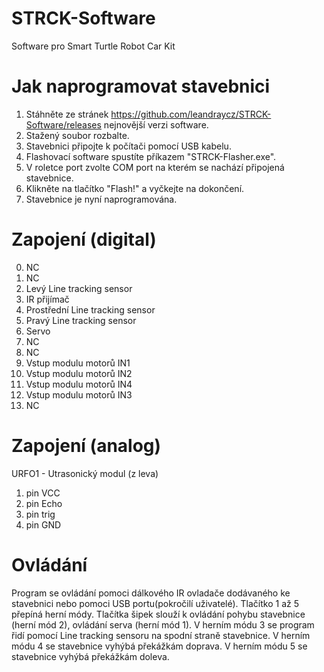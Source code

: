 # STRCK-Software
Software pro Smart Turtle Robot Car Kit

# Jak naprogramovat stavebnici
1. Stáhněte ze stránek https://github.com/leandraycz/STRCK-Software/releases nejnovější verzi software.
2. Stažený soubor rozbalte.
3. Stavebnici připojte k počítači pomocí USB kabelu.
4. Flashovací software spustíte příkazem "STRCK-Flasher.exe".
5. V roletce port zvolte COM port na kterém se nachází připojená stavebnice.
6. Klikněte na tlačítko "Flash!" a vyčkejte na dokončení.
7. Stavebnice je nyní naprogramována.

# Zapojení (digital)
0. NC
1. NC
2. Levý Line tracking sensor
3. IR přijímač
4. Prostřední Line tracking sensor
5. Pravý Line tracking sensor
6. Servo
7. NC
8. NC
9. Vstup modulu motorů IN1
10. Vstup modulu motorů IN2
11. Vstup modulu motorů IN4
12. Vstup modulu motorů IN3
13. NC

# Zapojení (analog)
URFO1 - Utrasonický modul (z leva)
1. pin VCC
2. pin Echo
3. pin trig
4. pin GND

# Ovládání
Program se ovládání pomoci dálkového IR ovladače dodávaného ke stavebnici nebo pomoci USB portu(pokročilí uživatelé). 
Tlačítko 1 až 5 přepíná herní módy. Tlačítka šipek slouží k ovládání pohybu stavebnice (herní mód 2), ovládání serva (herní mód 1). V herním módu 3 se program řidí pomocí Line tracking sensoru na spodní straně stavebnice. V herním módu 4 se stavebnice vyhýbá překážkám doprava. V herním módu 5 se stavebnice vyhýbá překážkám doleva.
